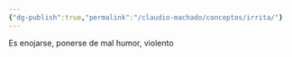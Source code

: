 ```yaml
---
{"dg-publish":true,"permalink":"/claudio-machado/conceptos/irrita/"}
---
```


Es enojarse, ponerse de mal humor, violento 